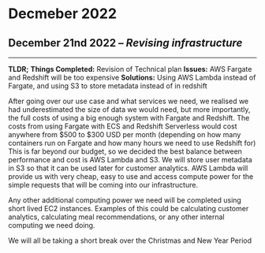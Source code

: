 # Decmeber 2022


## December 21nd 2022 – *Revising infrastructure*

-----

**TLDR;**
**Things Completed:** Revision of Technical plan
**Issues:** AWS Fargate and Redshift will be too expensive
**Solutions:** Using AWS Lambda instead of Fargate, and using S3 to store metadata instead of in redshift

After going over our use case and what services we need, we realised we had underestimated the size of data we would need, but more importantly, the full costs of using a big enough system with Fargate and Redshift. The costs from using Fargate with ECS and Redshift Serverless would cost anywhere from \$500 to \$300 USD per month (depending on how many containers run on Fargate and how many hours we need to use Redshift for) 
This is far beyond our budget, so we decided the best balance between performance and cost is AWS Lambda and S3. We will store user metadata in S3 so that it can be used later for customer analytics. AWS Lambda will provide us with very cheap, easy to use and access compute power for the simple requests that will be coming into our infrastructure. 

Any other additional computing power we need will be completed using short lived EC2 instances. Examples of this could be calculating customer analytics, calculating meal recommendations, or any other internal computing we need doing.

We will all be taking a short break over the Christmas and New Year Period

